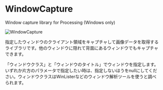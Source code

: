 # WindowCapture
Window capture library for Processing (Windows only)

![WindowCapture](https://raw.github.com/kougaku/WindowCapture/master/examples/SimpleWindowCapture/SimpleWindowCapture.png)

指定したウィンドウのクライアント領域をキャプチャして画像データを取得するライブラリです。他のウィンドウに隠れて背面にあるウィンドウでもキャプチャできます。

「ウィンドウクラス」と「ウィンドウのタイトル」でウィンドウを指定します。いずれか片方のパラメータで指定したい時は、指定しないほうをnullにしてください。ウィンドウクラスはWinListerなどのウィンドウ解析ツールを使うと調べられます。

